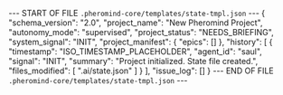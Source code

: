 --- START OF FILE `.pheromind-core/templates/state-tmpl.json` ---
{
  "schema_version": "2.0",
  "project_name": "New Pheromind Project",
  "autonomy_mode": "supervised",
  "project_status": "NEEDS_BRIEFING",
  "system_signal": "INIT",
  "project_manifest": {
    "epics": []
  },
  "history": [
    {
      "timestamp": "ISO_TIMESTAMP_PLACEHOLDER",
      "agent_id": "saul",
      "signal": "INIT",
      "summary": "Project initialized. State file created.",
      "files_modified": [
        ".ai/state.json"
      ]
    }
  ],
  "issue_log": []
}
--- END OF FILE `.pheromind-core/templates/state-tmpl.json` ---
